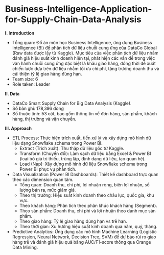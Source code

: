 # Business-Intelligence-Application-for-Supply-Chain-Data-Analysis

**I. Introduction**
- Tổng quan: Đồ án môn học Business Intelligence, ứng dụng Business Intelligence (BI) để phân tích dữ liệu chuỗi cung ứng của DataCo Global (Raw data được lấy từ Kaggle). Mục tiêu của việc phân tích dữ liệu nhằm đánh giá hiệu suất kinh doanh hiện tại, phát hiện các vấn đề trong việc vận hành chuỗi cung ứng đặc biệt là khâu giao hàng, đồng thời đề xuất chiến lược dựa trên dữ liệu nhằm tối ưu chi phí, tăng trưởng doanh thu và cải thiện tỷ lệ giao hàng đúng hạn.
- Team size: 6
- Role taken: Leader

**II. Data**
- DataCo Smart Supply Chain for Big Data Analysis (Kaggle).
- Số bản ghi: 178,396 dòng
- Số thuộc tính: 53 cột, bao gồm thông tin về đơn hàng, sản phẩm, khách hàng, thị trường và vận chuyển.

**III. Approach**
- ETL Process: Thực hiện trích xuất, tiền xử lý và xây dựng mô hình dữ liệu dạng Snowflake schema trong Power BI.
  + Extract (Trích xuất): Thu thập dữ liệu gốc từ Kaggle.
  + Transform (Chuyển đổi): Làm sạch dữ liệu bằng Excel & Power BI (loại bỏ giá trị thiếu, trùng lặp, định dạng dữ liệu, tạo quan hệ).
  + Load (Nạp): Xây dựng mô hình dữ liệu Snowflake schema trong Power BI phục vụ phân tích.
- Data Visualization (Power BI Dashboards): Thiết kế dashboard trực quan theo các dimension quan tâm.
  + Tổng quan: Doanh thu, chi phí, lợi nhuận ròng, biên lợi nhuận, số lượng bán ra, mức giảm giá.
  + Theo thị trường: Hiệu suất kinh doanh theo châu lục, quốc gia, khu vực.
  + Theo khách hàng: Phân tích theo phân khúc khách hàng (Segment).
  + Theo sản phẩm: Doanh thu, chi phí và lợi nhuận theo danh mục sản phẩm.
  + Theo giao hàng: Tỷ lệ giao hàng đúng hạn vs trễ hạn.
  + Theo thời gian: Xu hướng hiệu suất kinh doanh qua năm, quý, tháng.
- Predictive Analytics: Ứng dụng các mô hình Machine Learning (Logistic Regression, Neural Network, Decision Tree, SVM) để dự báo rủi ro giao hàng trễ và đánh giá hiệu quả bằng AUC/F1-score thông qua Orange Data Mining.
